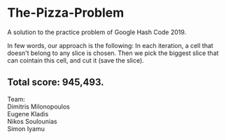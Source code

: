 # The-Pizza-Problem
A solution to the practice problem of Google Hash Code 2019.  

In few words, our approach is the following: In each iteration, a cell that doesn't belong to any slice is chosen. Then we pick the biggest slice that can cointain this cell, and cut it (save the slice).  

Total score: 945,493.
--------------------------------
Team:  
Dimitris Milonopoulos  
Eugene Kladis  
Nikos Soulounias  
Simon Iyamu  
